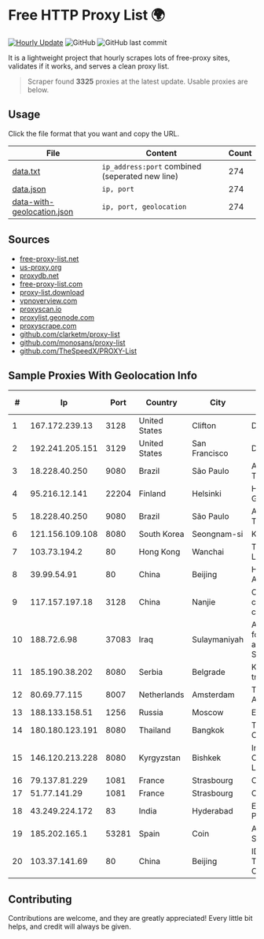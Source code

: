 
# Free HTTP Proxy List 🌍

[![Hourly Update](https://github.com/mertguvencli/http-proxy-list/actions/workflows/main.yml/badge.svg?branch=main)](https://github.com/mertguvencli/http-proxy-list/actions/workflows/main.yml)
![GitHub](https://img.shields.io/github/license/mertguvencli/http-proxy-list)
![GitHub last commit](https://img.shields.io/github/last-commit/mertguvencli/http-proxy-list)

It is a lightweight project that hourly scrapes lots of free-proxy sites, validates if it works, and serves a clean proxy list.


> Scraper found **3325** proxies at the latest update. Usable proxies are below.

## Usage

Click the file format that you want and copy the URL.


|File|Content|Count|
|----|-------|-----|
|[data.txt](https://raw.githubusercontent.com/mertguvencli/http-proxy-list/main/proxy-list/data.txt)|`ip_address:port` combined (seperated new line)|274|
|[data.json](https://raw.githubusercontent.com/mertguvencli/http-proxy-list/main/proxy-list/data.json)|`ip, port`|274|
|[data-with-geolocation.json](https://raw.githubusercontent.com/mertguvencli/http-proxy-list/main/proxy-list/data-with-geolocation.json)|`ip, port, geolocation`|274|

## Sources

* [free-proxy-list.net](https://free-proxy-list.net)
* [us-proxy.org](https://www.us-proxy.org)
* [proxydb.net](http://proxydb.net)
* [free-proxy-list.com](https://free-proxy-list.com/?page=&port=&type%5B%5D=http&type%5B%5D=https&up_time=0&search=Search)
* [proxy-list.download](https://www.proxy-list.download/HTTP)
* [vpnoverview.com](https://vpnoverview.com/privacy/anonymous-browsing/free-proxy-servers)
* [proxyscan.io](https://www.proxyscan.io)
* [proxylist.geonode.com](https://proxylist.geonode.com/api/proxy-list?limit=300&page=1&sort_by=lastChecked&sort_type=desc&protocols=http,https)
* [proxyscrape.com](https://api.proxyscrape.com/v2/?request=displayproxies&protocol=http&timeout=10000&country=all&ssl=all&anonymity=all)
* [github.com/clarketm/proxy-list](https://raw.githubusercontent.com/clarketm/proxy-list/master/proxy-list-raw.txt)
* [github.com/monosans/proxy-list](https://raw.githubusercontent.com/monosans/proxy-list/main/proxies/http.txt)
* [github.com/TheSpeedX/PROXY-List](https://raw.githubusercontent.com/TheSpeedX/PROXY-List/master/http.txt)


## Sample Proxies With Geolocation Info

|#|Ip|Port|Country|City|Internet Service Provider|
|-|--|----|-------|----|-------------------------|
|1|167.172.239.13|3128|United States|Clifton|DigitalOcean, LLC|
|2|192.241.205.151|3129|United States|San Francisco|DigitalOcean, LLC|
|3|18.228.40.250|9080|Brazil|São Paulo|Amazon Technologies Inc.|
|4|95.216.12.141|22204|Finland|Helsinki|Hetzner Online GmbH|
|5|18.228.40.250|9080|Brazil|São Paulo|Amazon Technologies Inc.|
|6|121.156.109.108|8080|South Korea|Seongnam-si|Korea Telecom|
|7|103.73.194.2|80|Hong Kong|Wanchai|TouchPal HK Co., Limited|
|8|39.99.54.91|80|China|Beijing|Hangzhou Alibaba Advertising Co|
|9|117.157.197.18|3128|China|Nanjie|China Mobile communications corporation|
|10|188.72.6.98|37083|Iraq|Sulaymaniyah|AL-SARD FIBER Co. for Internet Fiber and Optical Cable Services /Ltd.|
|11|185.190.38.202|8080|Serbia|Belgrade|Kadri Haxhiaj trading as "B.I."|
|12|80.69.77.115|8007|Netherlands|Amsterdam|TransIP B.V. Amsterdam network|
|13|188.133.158.51|1256|Russia|Moscow|Enforta-MSK|
|14|180.180.123.191|8080|Thailand|Bangkok|TOT Public Company Limited|
|15|146.120.213.228|8080|Kyrgyzstan|Bishkek|Inform Communications Ltd.|
|16|79.137.81.229|1081|France|Strasbourg|OVH SAS|
|17|51.77.141.29|1081|France|Strasbourg|OVH SAS|
|18|43.249.224.172|83|India|Hyderabad|Equinox Consulting PVT LTD|
|19|185.202.165.1|53281|Spain|Coin|AVATEL TELECOM, SA|
|20|103.37.141.69|80|China|Beijing|IDC, China Telecommunications Corporation|



## Contributing

Contributions are welcome, and they are greatly appreciated! Every
little bit helps, and credit will always be given.

